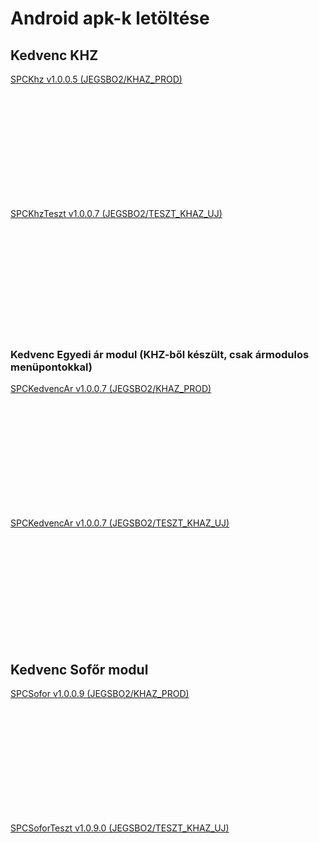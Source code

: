 <script type="text/javascript" src="js/jquery.min.js"></script>
<script type="text/javascript" src="js/qrcode.js"></script>

# Android apk-k letöltése

## Kedvenc KHZ

<a href="download/com.spc.khzv5.apk" download>SPCKhz v1.0.0.5 (JEGSBO2/KHAZ_PROD)</a>
<div id="qrcodekhz" style="width:100px; height:100px; margin:25px;"></div>

<br/><br/>

<a href="download/com.spc.khztesztv7.apk" download>SPCKhzTeszt v1.0.0.7 (JEGSBO2/TESZT_KHAZ_UJ)</a>
<div id="qrcodekhzteszt" style="width:100px; height:100px; margin:25px;"></div>

<br/><br/>
  
### Kedvenc Egyedi ár modul (KHZ-ből készült, csak ármodulos menüpontokkal)

<a href="download/com.spc.khzkedvencarv7.apk" download>SPCKedvencAr v1.0.0.7 (JEGSBO2/KHAZ_PROD)</a>
<div id="qrcodeegyediar" style="width:100px; height:100px; margin:25px;"></div>

<br/><br/>
  
<a href="download/com.spc.khzkedvencartesztv7.apk" download>SPCKedvencAr v1.0.0.7 (JEGSBO2/TESZT_KHAZ_UJ)</a>
<div id="qrcodeegyediarteszt" style="width:100px; height:100px; margin:25px;"></div>

<br/><br/>
  
## Kedvenc Sofőr modul

<a href="download/com.spc.soforv9.apk" download>SPCSofor v1.0.0.9 (JEGSBO2/KHAZ_PROD)</a>
<div id="qrcodesofor" style="width:100px; height:100px; margin:25px;"></div>

<br/><br/>
  
<a href="download/com.spc.sofortesztv9.apk" download>SPCSoforTeszt v1.0.9.0 (JEGSBO2/TESZT_KHAZ_UJ)</a>
<div id="qrcodesoforteszt" style="width:100px; height:100px; margin:25px;"></div>

<script type="text/javascript">
var qrcodekhz = new QRCode(document.getElementById("qrcodekhz"), {
    text   : "https://humigeri.github.io/download/com.spc.khzv5.apk",
	width  : 100,
	height : 100
});
var qrcodekhzteszt = new QRCode(document.getElementById("qrcodekhzteszt"), {
    text   : "https://humigeri.github.io/download/com.spc.khztesztv7.apk",
	width  : 100,
	height : 100
});
var qrcodesofor = new QRCode(document.getElementById("qrcodesofor"), {
    text   : "https://humigeri.github.io/download/com.spc.soforv9.apk",
	width  : 100,
	height : 100
});
var qrcodesoforteszt = new QRCode(document.getElementById("qrcodesoforteszt"), {
    text   : "https://humigeri.github.io/download/com.spc.sofortesztv9.apk",
	width  : 100,
	height : 100
});
var qrcodeegyediar = new QRCode(document.getElementById("qrcodeegyediar"), {
    text   : "https://humigeri.github.io/download/com.spc.com.spc.khzkedvencarv7.apk",
	width  : 100,
	height : 100
});
var qrcodeegyediarteszt = new QRCode(document.getElementById("qrcodeegyediarteszt"), {
    text   : "https://humigeri.github.io/download/com.spc.khzkedvencartesztv7.apk",
	width  : 100,
	height : 100
});

</script>